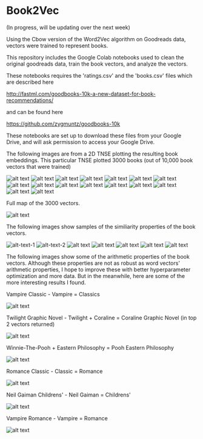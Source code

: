 # Book2Vec

(In progress, will be updating over the next week)

Using the Cbow version of the Word2Vec algorithm on Goodreads data, vectors were trained to represent books. 

This repository includes the Google Colab notebooks used to clean the original goodreads data, train the book vectors, and analyze the vectors. 

These notebooks requires the 'ratings.csv' and the 'books.csv' files which are described here

http://fastml.com/goodbooks-10k-a-new-dataset-for-book-recommendations/

and can be found here

https://github.com/zygmuntz/goodbooks-10k

These notebooks are set up to download these files from your Google Drive, and will ask permission to access your Google Drive. 

The following images are from a 2D TNSE plotting the resulting book embeddings. This particular TNSE plotted 3000 books (out of 10,000 book vectors that were trained)

![alt text](Images/Book2VecSample1.JPG)
![alt text](Images/Book2VecSample2.JPG)
![alt text](Images/Book2VecSample3.JPG)
![alt text](Images/Book2VecSample4.JPG)
![alt text](Images/Book2VecSample5.JPG)
![alt text](Images/Book2VecSample6.JPG)
![alt text](Images/Book2VecSample7.JPG)
![alt text](Images/Book2VecSample8.JPG)
![alt text](Images/Book2VecSample9.JPG)
![alt text](Images/Book2VecSample10.JPG)
![alt text](Images/Book2VecSample11.JPG)
![alt text](Images/Book2VecSample12.JPG)
![alt text](Images/Book2VecSample13.JPG)
![alt text](Images/Book2VecSample14.JPG)
![alt text](Images/Book2VecSample15.JPG)
![alt text](Images/Book2VecSample16.JPG)


Full map of the 3000 vectors. 

![alt text](Images/Book2Vec0-3000New.jpg)

The following images show samples of the similiarity properties of the book vectors. 

![alt-text-1](Images/sim1.JPG) ![alt-text-2](Images/sim2.JPG)
![alt text](Images/sim3.JPG) ![alt text](Images/sim4.JPG)
![alt text](Images/sim5.JPG) ![alt text](Images/sim6.JPG)
![alt text](Images/sim7.JPG)

The following images show some of the arithmetic properties of the book vectors. Although these properties are not as robust as word vectors' arithmetic properties, I hope to improve these with better hyperparameter optimization and more data. But in the meanwhile, here are some of the more interesting results I found. 

Vampire Classic - Vampire = Classics

![alt text](Images/va1.JPG)

Twilight Graphic Novel - Twilight + Coraline = Coraline Graphic Novel (in top 2 vectors returned)

![alt text](Images/va2.JPG)

Winnie-The-Pooh + Eastern Philosophy =  Pooh Eastern Philosophy

![alt text](Images/va3.JPG)

Romance Classic - Classic = Romance 

![alt text](Images/va4.JPG)

Neil Gaiman Childrens' - Neil Gaiman = Childrens'

![alt text](Images/va5.JPG)

Vampire Romance - Vampire = Romance

![alt text](Images/va6.JPG)


